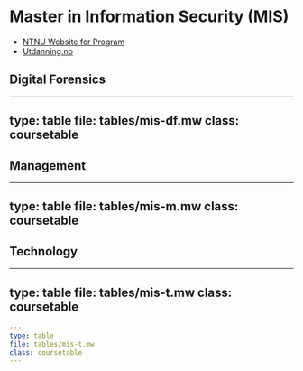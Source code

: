 # Master in Information Security (MIS)


* [NTNU Website for Program](https://www.ntnu.edu/studies/mis)
* [Utdanning.no](https://utdanning.no/utdanning/ntnu.no/master_information_security)


## Digital Forensics

---
type: table
file: tables/mis-df.mw
class: coursetable
---


## Management

---
type: table
file: tables/mis-m.mw
class: coursetable
---


## Technology
---
type: table
file: tables/mis-t.mw
class: coursetable
---




```yaml
---
type: table
file: tables/mis-t.mw
class: coursetable
---
```